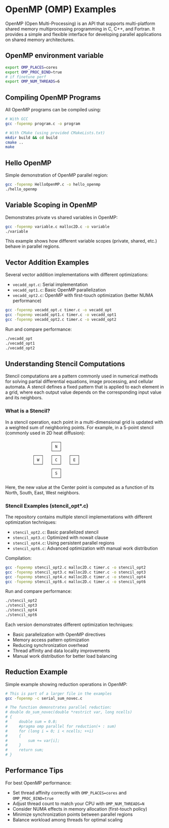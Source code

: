 # OpenMP (OMP) Examples

OpenMP (Open Multi-Processing) is an API that supports multi-platform shared memory multiprocessing programming in C, C++, and Fortran. It provides a simple and flexible interface for developing parallel applications on shared memory architectures.

## OpenMP environment variable
```bash
export OMP_PLACES=cores
export OMP_PROC_BIND=true
# if finetune perf
export OMP_NUM_THREADS=6
```

## Compiling OpenMP Programs

All OpenMP programs can be compiled using:

```bash
# With GCC
gcc -fopenmp program.c -o program

# With CMake (using provided CMakeLists.txt)
mkdir build && cd build
cmake ..
make
```

## Hello OpenMP

Simple demonstration of OpenMP parallel region:

```bash
gcc -fopenmp HelloOpenMP.c -o hello_openmp
./hello_openmp
```

## Variable Scoping in OpenMP

Demonstrates private vs shared variables in OpenMP:

```bash
gcc -fopenmp variable.c malloc2D.c -o variable
./variable
```

This example shows how different variable scopes (private, shared, etc.) behave in parallel regions.

## Vector Addition Examples

Several vector addition implementations with different optimizations:

- `vecadd_opt.c`: Serial implementation
- `vecadd_opt1.c`: Basic OpenMP parallelization
- `vecadd_opt2.c`: OpenMP with first-touch optimization (better NUMA performance)

```bash
gcc -fopenmp vecadd_opt.c timer.c -o vecadd_opt
gcc -fopenmp vecadd_opt1.c timer.c -o vecadd_opt1
gcc -fopenmp vecadd_opt2.c timer.c -o vecadd_opt2
```

Run and compare performance:

```bash
./vecadd_opt
./vecadd_opt1
./vecadd_opt2
```

## Understanding Stencil Computations

Stencil computations are a pattern commonly used in numerical methods for solving partial differential equations, image processing, and cellular automata. A stencil defines a fixed pattern that is applied to each element in a grid, where each output value depends on the corresponding input value and its neighbors.

### What is a Stencil?

In a stencil operation, each point in a multi-dimensional grid is updated with a weighted sum of neighboring points. For example, in a 5-point stencil (commonly used in 2D heat diffusion):

```
                    ┌───┐
                    │ N │
                    └───┘
            ┌───┐   ┌───┐   ┌───┐
            │ W │   │ C │   │ E │
            └───┘   └───┘   └───┘
                    ┌───┐
                    │ S │
                    └───┘
```

Here, the new value at the Center point is computed as a function of its North, South, East, West neighbors.

### Stencil Examples (stencil_opt*.c)

The repository contains multiple stencil implementations with different optimization techniques:

- `stencil_opt2.c`: Basic parallelized stencil
- `stencil_opt3.c`: Optimized with nowait clause
- `stencil_opt4.c`: Using persistent parallel regions
- `stencil_opt6.c`: Advanced optimization with manual work distribution

Compilation:

```bash
gcc -fopenmp stencil_opt2.c malloc2D.c timer.c -o stencil_opt2
gcc -fopenmp stencil_opt3.c malloc2D.c timer.c -o stencil_opt3
gcc -fopenmp stencil_opt4.c malloc2D.c timer.c -o stencil_opt4
gcc -fopenmp stencil_opt6.c malloc2D.c timer.c -o stencil_opt6
```

Run and compare performance:

```bash
./stencil_opt2
./stencil_opt3
./stencil_opt4
./stencil_opt6
```

Each version demonstrates different optimization techniques:
- Basic parallelization with OpenMP directives
- Memory access pattern optimization
- Reducing synchronization overhead
- Thread affinity and data locality improvements
- Manual work distribution for better load balancing

## Reduction Example

Simple example showing reduction operations in OpenMP:

```bash
# This is part of a larger file in the examples
gcc -fopenmp -c serial_sum_novec.c

# The function demonstrates parallel reduction:
# double do_sum_novec(double *restrict var, long ncells)
# {
#     double sum = 0.0;
#     #pragma omp parallel for reduction(+ : sum)
#     for (long i = 0; i < ncells; ++i)
#     {
#         sum += var[i];
#     }
#     return sum;
# }
```

## Performance Tips

For best OpenMP performance:
- Set thread affinity correctly with `OMP_PLACES=cores` and `OMP_PROC_BIND=true`
- Adjust thread count to match your CPU with `OMP_NUM_THREADS=N`
- Consider NUMA effects in memory allocation (first-touch policy)
- Minimize synchronization points between parallel regions
- Balance workload among threads for optimal scaling
